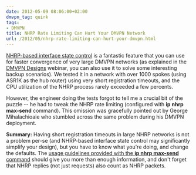 ```yaml
---
date: 2012-05-09 08:06:00+02:00
dmvpn_tag: quirk
tags:
- DMVPN
title: NHRP Rate Limiting Can Hurt Your DMVPN Network
url: /2012/05/nhrp-rate-limiting-can-hurt-your-dmvpn.html
---
```

[NHRP-based interface state control](http://www.cisco.com/en/US/docs/ios-xml/ios/sec_conn_dmvpn/configuration/15-2mt/sec-conn-dmvpn-tun-mon.html#GUID-E968E183-0022-4E8C-89A6-69AE3AE2AFF9) is a fantastic feature that you can use for faster convergence of very large DMVPN networks (as explained in the [DMVPN Designs](http://www.ipspace.net/DMVPN_Designs) webinar, you can also use it to solve some interesting backup scenarios). We tested it in a network with over 1000 spokes (using ASR1K as the hub router) using very short registration timeouts, and the CPU utilization of the NHRP process rarely exceeded a few percents.
<!--more-->
However, the engineer doing the tests forgot to tell me a crucial bit of the puzzle -- he had to tweak the NHRP rate limiting (configured with **ip nhrp max-send** command). This omission was gracefully pointed out by George Mihalachioaie who stumbled across the same problem during his DMVPN deployment.

**Summary:** Having short registration timeouts in large NHRP networks is not a problem per-se (and NHRP-based interface state control may significantly simplify your design), but you have to know what you're doing, and change the defaults. The [usage guidelines provided with the **ip nhrp max-send** command](http://www.cisco.com/en/US/docs/ios/ipaddr/command/reference/iad_nhrp.html#wp1011514) should give you more than enough information, and don't forget that NHRP replies (not just requests) also count as NHRP packets.
